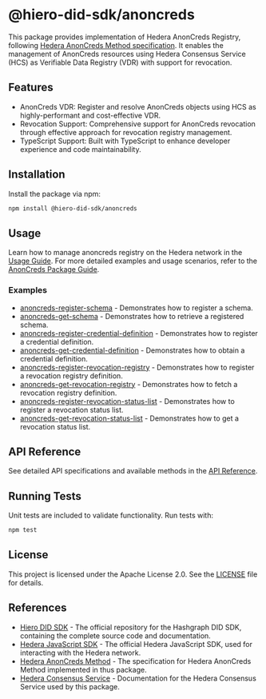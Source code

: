 # @hiero-did-sdk/anoncreds

This package provides implementation of Hedera AnonCreds Registry, following [Hedera AnonCreds Method specification](https://hiero-ledger.github.io/hedera-anoncreds-method/).
It enables the management of AnonCreds resources using Hedera Consensus Service (HCS) as Verifiable Data Registry (VDR) with support for revocation.

## Features

- AnonCreds VDR: Register and resolve AnonCreds objects using HCS as highly-performant and cost-effective VDR.
- Revocation Support: Comprehensive support for AnonCreds revocation through effective approach for revocation registry management.
- TypeScript Support: Built with TypeScript to enhance developer experience and code maintainability.

## Installation

Install the package via npm:

```bash
npm install @hiero-did-sdk/anoncreds
```

## Usage

Learn how to manage anoncreds registry on the Hedera network in the [Usage Guide](https://hiero-ledger.github.io/hiero-did-sdk-js/documentation/0.1.0/03-implementation/components/anoncreds-guide.html).
For more detailed examples and usage scenarios, refer to the [AnonCreds Package Guide](https://hiero-ledger.github.io/hiero-did-sdk-js/documentation/0.1.0/03-implementation/components/anoncreds-guide.html).

### Examples

- [anoncreds-register-schema](../../examples/anoncreds-register-schema.ts) - Demonstrates how to register a schema.
- [anoncreds-get-schema](../../examples/anoncreds-get-schema.ts) - Demonstrates how to retrieve a registered schema.
- [anoncreds-register-credential-definition](../../examples/anoncreds-register-credential-definition.ts) - Demonstrates how to register a credential definition.
- [anoncreds-get-credential-definition](../../examples/anoncreds-get-credential-definition.ts) - Demonstrates how to obtain a credential definition.
- [anoncreds-register-revocation-registry](../../examples/anoncreds-register-revocation-registry.ts) - Demonstrates how to register a revocation registry definition.
- [anoncreds-get-revocation-registry](../../examples/anoncreds-get-revocation-registry.ts) - Demonstrates how to fetch a revocation registry definition.
- [anoncreds-register-revocation-status-list](../../examples/anoncreds-register-revocation-status-list.ts) - Demonstrates how to register a revocation status list.
- [anoncreds-get-revocation-status-list](../../examples/anoncreds-get-revocation-status-list.ts) - Demonstrates how to get a revocation status list.

## API Reference

See detailed API specifications and available methods in the [API Reference](https://hiero-ledger.github.io/hiero-did-sdk-js/documentation/0.1.0/03-implementation/components/anoncreds-api.html).


## Running Tests

Unit tests are included to validate functionality. Run tests with:

```bash
npm test
```

## License

This project is licensed under the Apache License 2.0. See the [LICENSE](LICENSE) file for details.

## References

- [Hiero DID SDK](https://github.com/hiero-ledger/hiero-did-sdk-js) - The official repository for the Hashgraph DID SDK, containing the complete source code and documentation.
- [Hedera JavaScript SDK](https://github.com/hashgraph/hedera-sdk-js) - The official Hedera JavaScript SDK, used for interacting with the Hedera network.
- [Hedera AnonCreds Method](https://hiero-ledger.github.io/hedera-anoncreds-method/) - The specification for Hedera AnonCreds Method implemented in thus package.
- [Hedera Consensus Service](https://docs.hedera.com/hedera/sdks-and-apis/sdks/consensus-service) - Documentation for the Hedera Consensus Service used by this package.
